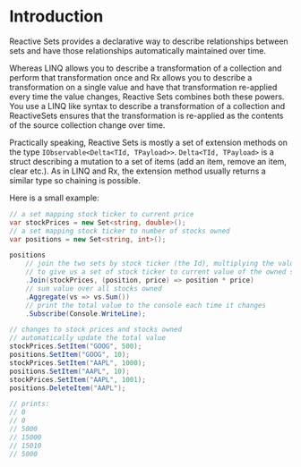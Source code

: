 # Introduction

Reactive Sets provides a declarative way to describe relationships between sets and have those relationships automatically maintained over time. 

Whereas LINQ allows you to describe a transformation of a collection and perform that transformation once and Rx allows you to describe a transformation on a single value and have that transformation re-applied every time the value changes, Reactive Sets combines both these powers. You use a LINQ like syntax to describe a transformation of a collection and ReactiveSets ensures that the transformation is re-applied as the contents of the source collection change over time.

Practically speaking, Reactive Sets is mostly a set of extension methods on the type `IObservable<Delta<TId, TPayload>>`. `Delta<TId, TPayload>` is a struct describing a mutation to a set of items (add an item, remove an item, clear etc.). As in LINQ and Rx, the extension method usually returns a similar type so chaining is possible.

Here is a small example:

```csharp
// a set mapping stock ticker to current price
var stockPrices = new Set<string, double>();
// a set mapping stock ticker to number of stocks owned
var positions = new Set<string, int>();

positions                
    // join the two sets by stock ticker (the Id), multiplying the values
    // to give us a set of stock ticker to current value of the owned stocks
    .Join(stockPrices, (position, price) => position * price)
    // sum value over all stocks owned
    .Aggregate(vs => vs.Sum())
    // print the total value to the console each time it changes
    .Subscribe(Console.WriteLine);

// changes to stock prices and stocks owned
// automatically update the total value
stockPrices.SetItem("GOOG", 500);
positions.SetItem("GOOG", 10);
stockPrices.SetItem("AAPL", 1000);
positions.SetItem("AAPL", 10);
stockPrices.SetItem("AAPL", 1001);
positions.DeleteItem("AAPL");

// prints:
// 0
// 0
// 5000
// 15000
// 15010
// 5000
```